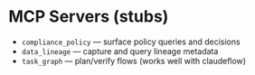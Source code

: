 
# MCP Servers (stubs)

- `compliance_policy` — surface policy queries and decisions
- `data_lineage` — capture and query lineage metadata
- `task_graph` — plan/verify flows (works well with claudeflow)
